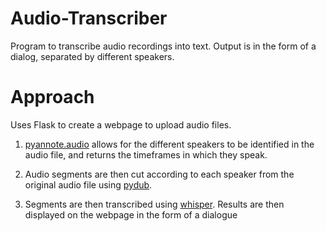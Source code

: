 # Audio-Transcriber
 Program to transcribe audio recordings into text. Output is in the form of a dialog, separated by different speakers.
 
 # Approach
Uses Flask to create a webpage to upload audio files. 

1) [pyannote.audio](https://github.com/pyannote/pyannote-audio) allows for the different speakers to be identified in the audio file, and returns the timeframes in which they speak. 

2) Audio segments are then cut according to each speaker from the original audio file using [pydub](https://github.com/jiaaro/pydub).

3) Segments are then transcribed using [whisper](https://github.com/openai/whisper). Results are then displayed on the webpage in the form of a dialogue
